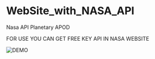 # WebSite_with_NASA_API
Nasa API Planetary APOD

FOR USE YOU CAN GET FREE KEY API IN NASA WEBSITE

![DEMO](Api_APOD.png)

